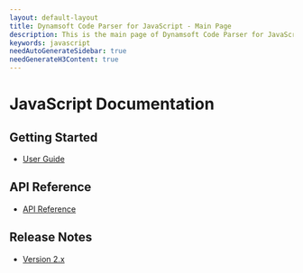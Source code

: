 ```yaml
---
layout: default-layout
title: Dynamsoft Code Parser for JavaScript - Main Page
description: This is the main page of Dynamsoft Code Parser for JavaScript Language.
keywords: javascript
needAutoGenerateSidebar: true
needGenerateH3Content: true
---
```


# JavaScript Documentation

## Getting Started

- [User Guide](user-guide.md)

## API Reference

- [API Reference](api-reference/index.md)

## Release Notes

- [Version 2.x](release-notes/js-1.md)
